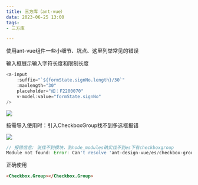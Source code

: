 ```yaml
---
title: 三方库（ant-vue）
data: 2023-06-25 13:00
tags: 
- 三方库

---
```


使用ant-vue组件一些小细节、坑点、这里列举常见的错误

<!-- more -->

输入框展示输入字符长度和限制长度

```js
<a-input
    :suffix="`${formState.signNo.length}/30`"
    :maxlength="30"
    placeholder="如：F2200070"
    v-model:value="formState.signNo"
/>
```

![](http://linmingqi.top/img/%E5%AD%97%E7%AC%A6%E9%95%BF%E5%BA%A6%E5%B1%95%E7%A4%BA.png)

按需导入使用时：引入CheckboxGroup找不到多选框报错

![](http://linmingqi.top/img/%E5%BC%95%E5%85%A5%E5%A4%9A%E9%80%89%E6%A1%86%E6%8A%A5%E9%94%99.png)

```js
// 报错信息: 说找不到模块，到node_modules确实找不到es下有checkboxgroup
Module not found: Error: Can't resolve 'ant-design-vue/es/checkbox-group/style'

```

正确使用
```html
<Checkbox.Group></Checkbox.Group>
```

<!-- more -->


 
